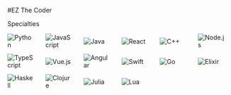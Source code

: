 #EZ The Coder

Specialties

<div style="display: grid; grid-template-columns: repeat(6, 1fr); gap: 12px; align-items: center;">
  <img src="https://github.com/user-attachments/assets/44acde77-7acc-4e7c-8a9d-36d0dfb1c330" alt="Python" style="max-width: 60px; height: auto;">
  <img src="https://github.com/user-attachments/assets/7a74e0a4-a5e7-4c40-b027-6e45976fb3d0" alt="JavaScript" style="max-width: 60px; height: auto;">
  <img src="https://github.com/user-attachments/assets/232b62c6-7d62-452b-82ea-5ac1203d5e2a" alt="Java" style="max-width: 60px; height: auto;">
  <img src="https://github.com/user-attachments/assets/582c6074-bac4-46f2-a418-620b008d291b" alt="React" style="max-width: 60px; height: auto;">
  <img src="https://github.com/user-attachments/assets/bdeac89d-6621-4b62-be71-2ae508bd8014" alt="C++" style="max-width: 60px; height: auto;">
  <img src="https://github.com/user-attachments/assets/82a9bcb9-e976-449a-b218-ba856507f65a" alt="Node.js" style="max-width: 60px; height: auto;">
  <img src="https://github.com/user-attachments/assets/2b2a65e5-de2d-4064-84a4-e63c858780b6" alt="TypeScript" style="max-width: 60px; height: auto;">
  <img src="https://github.com/user-attachments/assets/b847a2da-07ca-4f42-86b6-c73f72cabdc5" alt="Vue.js" style="max-width: 60px; height: auto;">
  <img src="https://github.com/user-attachments/assets/2af1f852-ddcb-4c69-8eec-02e86881ebb4" alt="Angular" style="max-width: 60px; height: auto;">
  <img src="https://github.com/user-attachments/assets/58598227-65a7-4958-b43e-d950b1723ffb" alt="Swift" style="max-width: 60px; height: auto;">
  <img src="https://github.com/user-attachments/assets/9b1c3368-5846-4b60-b25f-75acaa73c1cd" alt="Go" style="max-width: 60px; height: auto;">
  <img src="https://github.com/user-attachments/assets/56622e21-890a-4359-b274-71dd7e6c9789" alt="Elixir" style="max-width: 60px; height: auto;">
  <img src="https://github.com/user-attachments/assets/710f7670-571c-4a29-a7e4-2c8451882ca6" alt="Haskell" style="max-width: 60px; height: auto;">
  <img src="https://github.com/user-attachments/assets/1551c5db-fb89-4694-a3b4-9990e01093f5" alt="Clojure" style="max-width: 60px; height: auto;">
  <img src="https://github.com/user-attachments/assets/6f9c4133-d0e8-45ed-a20d-aa0c00f089a2" alt="Julia" style="max-width: 60px; height: auto;">
  <img src="https://github.com/user-attachments/assets/03852eec-3c87-45da-916b-3774d8ca88d9" alt="Lua" style="max-width: 60px; height: auto;">
</div>
